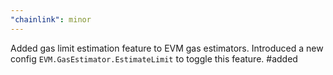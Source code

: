 ```yaml
---
"chainlink": minor
---
```


Added gas limit estimation feature to EVM gas estimators. Introduced a new config `EVM.GasEstimator.EstimateLimit` to toggle this feature. #added
